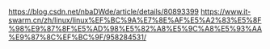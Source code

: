 https://blog.csdn.net/nbaDWde/article/details/80893399
https://www.it-swarm.cn/zh/linux/linux%EF%BC%9A%E7%8E%AF%E5%A2%83%E5%8F%98%E9%87%8F%E5%AD%98%E5%82%A8%E5%9C%A8%E5%93%AA%E9%87%8C%EF%BC%9F/958284531/
